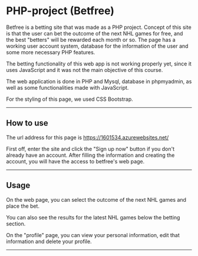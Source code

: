 # PHP-project (Betfree)

Betfree is a betting site that was made as a PHP project. Concept of this site is that the user can bet the outcome of the next NHL games 
for free, and the best "betters" will be rewarded each month or so. The page has a working user account system, database for the information
 of the user and some more necessary PHP features. 

The betting functionality of this web app is not working properly yet, since it uses JavaScript and it was not the main objective of this course.

The web application is done in PHP and Mysql, database in phpmyadmin, as well as some functionalities made with JavaScript.

For the styling of this page, we used CSS Bootstrap.

---

How to use
---

The url address for this page is https://1601534.azurewebsites.net/

First off, enter the site and click the "Sign up now" button if you don't already have an account.
After filling the information and creating the account, you will have the access to betfree's web page.


---


Usage
---
On the web page, you can select the outcome of the next NHL games and place the bet. 

You can also see the results for the latest NHL games below the betting section.

On the "profile" page, you can view your personal information, edit that information and delete your profile.

---
